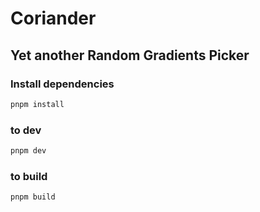 # Coriander

## Yet another Random Gradients Picker



### Install dependencies 

```bash
pnpm install
```

### to dev

```bash
pnpm dev
```

### to build

```bash
pnpm build
```


